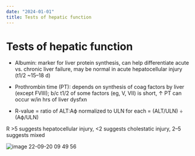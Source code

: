 ```yaml
---
date: "2024-01-01"
title: Tests of hepatic function
---
```


# Tests of hepatic function

* Albumin: marker for liver protein synthesis, can help differentiate acute vs. chronic liver failure, may be normal in acute hepatocellular injury (t1/2 ~15–18 d)

* Prothrombin time (PT): depends on synthesis of coag factors by liver (except FVIII); b/c t1/2 of some factors (eg, V, VII) is short, ↑ PT can occur w/in hrs of liver dysfxn

* R-value = ratio of ALT:Aϕ normalized to ULN for each = (ALT/ULN) ÷ (Aϕ/ULN)

R >5 suggests hepatocellular injury, <2 suggests cholestatic injury, 2–5 suggests mixed

![image 22-09-20 09 49 56](https://i.imgur.com/h5JthoF.png)

